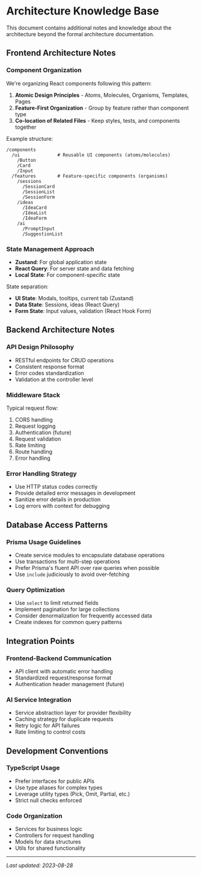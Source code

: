 # Architecture Knowledge Base

This document contains additional notes and knowledge about the architecture beyond the formal architecture documentation.

## Frontend Architecture Notes

### Component Organization

We're organizing React components following this pattern:

1. **Atomic Design Principles** - Atoms, Molecules, Organisms, Templates, Pages
2. **Feature-First Organization** - Group by feature rather than component type
3. **Co-location of Related Files** - Keep styles, tests, and components together

Example structure:
```
/components
  /ui              # Reusable UI components (atoms/molecules)
    /Button
    /Card
    /Input
  /features        # Feature-specific components (organisms)
    /sessions
      /SessionCard
      /SessionList
      /SessionForm
    /ideas
      /IdeaCard
      /IdeaList
      /IdeaForm
    /ai
      /PromptInput
      /SuggestionList
```

### State Management Approach

- **Zustand**: For global application state 
- **React Query**: For server state and data fetching
- **Local State**: For component-specific state

State separation:
- **UI State**: Modals, tooltips, current tab (Zustand)
- **Data State**: Sessions, ideas (React Query)
- **Form State**: Input values, validation (React Hook Form)

## Backend Architecture Notes

### API Design Philosophy

- RESTful endpoints for CRUD operations
- Consistent response format
- Error codes standardization
- Validation at the controller level

### Middleware Stack

Typical request flow:
1. CORS handling
2. Request logging
3. Authentication (future)
4. Request validation
5. Rate limiting
6. Route handling
7. Error handling

### Error Handling Strategy

- Use HTTP status codes correctly
- Provide detailed error messages in development
- Sanitize error details in production
- Log errors with context for debugging

## Database Access Patterns

### Prisma Usage Guidelines

- Create service modules to encapsulate database operations
- Use transactions for multi-step operations
- Prefer Prisma's fluent API over raw queries when possible
- Use `include` judiciously to avoid over-fetching

### Query Optimization

- Use `select` to limit returned fields
- Implement pagination for large collections
- Consider denormalization for frequently accessed data
- Create indexes for common query patterns

## Integration Points

### Frontend-Backend Communication

- API client with automatic error handling
- Standardized request/response format
- Authentication header management (future)

### AI Service Integration

- Service abstraction layer for provider flexibility
- Caching strategy for duplicate requests
- Retry logic for API failures
- Rate limiting to control costs

## Development Conventions

### TypeScript Usage

- Prefer interfaces for public APIs
- Use type aliases for complex types
- Leverage utility types (Pick, Omit, Partial, etc.)
- Strict null checks enforced

### Code Organization

- Services for business logic
- Controllers for request handling
- Models for data structures
- Utils for shared functionality

---

*Last updated: 2023-08-28* 